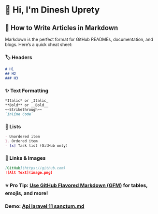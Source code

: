# 👋 Hi, I'm Dinesh Uprety

## 📝 **How to Write Articles in Markdown**  

Markdown is the perfect format for GitHub READMEs, documentation, and blogs. Here’s a quick cheat sheet:

### 🏷 **Headers**
```markdown
# H1  
## H2  
### H3
```
### ✨ Text Formatting

```markdown
*Italic* or _Italic_  
**Bold** or __Bold__  
~~Strikethrough~~  
`Inline Code`  
```
### 📌 Lists

```markdown
- Unordered item  
1. Ordered item  
- [x] Task list (GitHub only) 
```
### 🔗 Links & Images
```markdown
[GitHub](https://github.com)  
![Alt Text](image.png)
```
###  ⭐ Pro Tip: [Use GitHub Flavored Markdown (GFM)](https://docs.github.com/en/get-started/writing-on-github/getting-started-with-writing-and-formatting-on-github/basic-writing-and-formatting-syntax) for tables, emojis, and more!

### Demo: [Api laravel 11 sanctum.md](https://github.com/laranepal/how-to-write/demo.md)
